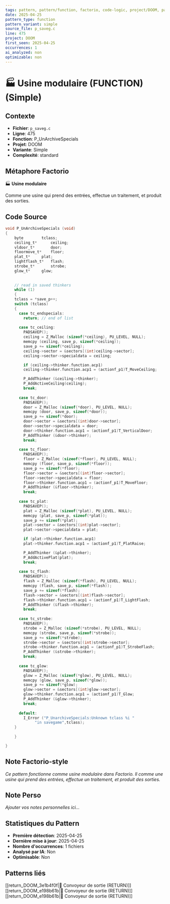 ```yaml
---
tags: pattern, pattern/function, factorio, code-logic, project/DOOM, pattern/variant/simple
date: 2025-04-25
pattern_type: function
pattern_variant: simple
source_file: p_saveg.c
line: 475
project: DOOM
first_seen: 2025-04-25
occurrences: 1
ai_analyzed: non
optimizable: non
---
```


# 🏭 Usine modulaire (FUNCTION) (Simple)

## Contexte
- **Fichier**: `p_saveg.c`
- **Ligne**: 475
- **Fonction**: P_UnArchiveSpecials
- **Projet**: DOOM
- **Variante**: Simple
- **Complexité**: standard

## Métaphore Factorio
🏭 **Usine modulaire**

Comme une usine qui prend des entrées, effectue un traitement, et produit des sorties.

## Code Source
```c
void P_UnArchiveSpecials (void)
{
    byte		tclass;
    ceiling_t*		ceiling;
    vldoor_t*		door;
    floormove_t*	floor;
    plat_t*		plat;
    lightflash_t*	flash;
    strobe_t*		strobe;
    glow_t*		glow;
	
	
    // read in saved thinkers
    while (1)
    {
	tclass = *save_p++;
	switch (tclass)
	{
	  case tc_endspecials:
	    return;	// end of list
			
	  case tc_ceiling:
	    PADSAVEP();
	    ceiling = Z_Malloc (sizeof(*ceiling), PU_LEVEL, NULL);
	    memcpy (ceiling, save_p, sizeof(*ceiling));
	    save_p += sizeof(*ceiling);
	    ceiling->sector = &sectors[(int)ceiling->sector];
	    ceiling->sector->specialdata = ceiling;

	    if (ceiling->thinker.function.acp1)
		ceiling->thinker.function.acp1 = (actionf_p1)T_MoveCeiling;

	    P_AddThinker (&ceiling->thinker);
	    P_AddActiveCeiling(ceiling);
	    break;
				
	  case tc_door:
	    PADSAVEP();
	    door = Z_Malloc (sizeof(*door), PU_LEVEL, NULL);
	    memcpy (door, save_p, sizeof(*door));
	    save_p += sizeof(*door);
	    door->sector = &sectors[(int)door->sector];
	    door->sector->specialdata = door;
	    door->thinker.function.acp1 = (actionf_p1)T_VerticalDoor;
	    P_AddThinker (&door->thinker);
	    break;
				
	  case tc_floor:
	    PADSAVEP();
	    floor = Z_Malloc (sizeof(*floor), PU_LEVEL, NULL);
	    memcpy (floor, save_p, sizeof(*floor));
	    save_p += sizeof(*floor);
	    floor->sector = &sectors[(int)floor->sector];
	    floor->sector->specialdata = floor;
	    floor->thinker.function.acp1 = (actionf_p1)T_MoveFloor;
	    P_AddThinker (&floor->thinker);
	    break;
				
	  case tc_plat:
	    PADSAVEP();
	    plat = Z_Malloc (sizeof(*plat), PU_LEVEL, NULL);
	    memcpy (plat, save_p, sizeof(*plat));
	    save_p += sizeof(*plat);
	    plat->sector = &sectors[(int)plat->sector];
	    plat->sector->specialdata = plat;

	    if (plat->thinker.function.acp1)
		plat->thinker.function.acp1 = (actionf_p1)T_PlatRaise;

	    P_AddThinker (&plat->thinker);
	    P_AddActivePlat(plat);
	    break;
				
	  case tc_flash:
	    PADSAVEP();
	    flash = Z_Malloc (sizeof(*flash), PU_LEVEL, NULL);
	    memcpy (flash, save_p, sizeof(*flash));
	    save_p += sizeof(*flash);
	    flash->sector = &sectors[(int)flash->sector];
	    flash->thinker.function.acp1 = (actionf_p1)T_LightFlash;
	    P_AddThinker (&flash->thinker);
	    break;
				
	  case tc_strobe:
	    PADSAVEP();
	    strobe = Z_Malloc (sizeof(*strobe), PU_LEVEL, NULL);
	    memcpy (strobe, save_p, sizeof(*strobe));
	    save_p += sizeof(*strobe);
	    strobe->sector = &sectors[(int)strobe->sector];
	    strobe->thinker.function.acp1 = (actionf_p1)T_StrobeFlash;
	    P_AddThinker (&strobe->thinker);
	    break;
				
	  case tc_glow:
	    PADSAVEP();
	    glow = Z_Malloc (sizeof(*glow), PU_LEVEL, NULL);
	    memcpy (glow, save_p, sizeof(*glow));
	    save_p += sizeof(*glow);
	    glow->sector = &sectors[(int)glow->sector];
	    glow->thinker.function.acp1 = (actionf_p1)T_Glow;
	    P_AddThinker (&glow->thinker);
	    break;
				
	  default:
	    I_Error ("P_UnarchiveSpecials:Unknown tclass %i "
		     "in savegame",tclass);
	}
	
    }

}
```

## Note Factorio-style
*Ce pattern fonctionne comme usine modulaire dans Factorio. Il comme une usine qui prend des entrées, effectue un traitement, et produit des sorties.*

## Note Perso
*Ajouter vos notes personnelles ici...*

## Statistiques du Pattern
- **Première détection**: 2025-04-25
- **Dernière mise à jour**: 2025-04-25
- **Nombre d'occurrences**: 1 fichiers
- **Analysé par IA**: Non
- **Optimisable**: Non

## Patterns liés
[[return_DOOM_3e1b4f0f|🚚 Convoyeur de sortie (RETURN)]]
[[return_DOOM_e198b61b|🚚 Convoyeur de sortie (RETURN)]]
[[return_DOOM_e198b61b|🚚 Convoyeur de sortie (RETURN)]]
